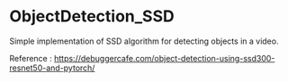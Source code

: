 # ObjectDetection_SSD
Simple implementation of SSD algorithm for detecting objects in a video.

Reference : https://debuggercafe.com/object-detection-using-ssd300-resnet50-and-pytorch/

